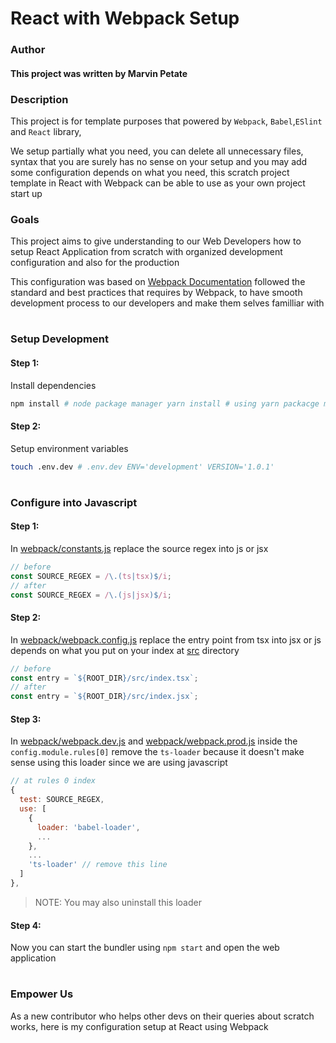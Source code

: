 # React with Webpack Setup

### Author

#### This project was written by **Marvin Petate**

### Description

This project is for template purposes that powered by `Webpack`, `Babel`,`ESlint` and `React` library,

We setup partially what you need, you can delete all unnecessary files, syntax that you are surely has no sense on your setup and you may add some configuration depends on what you need, this scratch project template in React with Webpack can be able to use as your own project start up

### Goals

This project aims to give understanding to our Web Developers how to setup
React Application from scratch with organized development configuration and
also for the production

This configuration was based on [Webpack Documentation](https://webpack.js.org/guide) followed the standard and best practices that requires by Webpack, to have smooth
development process to our developers and make them selves familliar with

#

### Setup Development

#### Step 1:

Install dependencies

```bash
npm install # node package manager yarn install # using yarn packacge manager
```

#### Step 2:

Setup environment variables

```bash
touch .env.dev # .env.dev ENV='development' VERSION='1.0.1'
```

#

### Configure into Javascript

#### Step 1:

In [webpack/constants.js](configs/webpack/constants.js) replace the source regex into js or jsx

```Javascript
// before
const SOURCE_REGEX = /\.(ts|tsx)$/i;
// after
const SOURCE_REGEX = /\.(js|jsx)$/i;
```

#### Step 2:

In [webpack/webpack.config.js](configs/webpack/webpack.config.js) replace the entry point from tsx into jsx or js depends on what you put on your index at [src](src) directory

```javascript
// before
const entry = `${ROOT_DIR}/src/index.tsx`;
// after
const entry = `${ROOT_DIR}/src/index.jsx`;
```

#### Step 3:

In [webpack/webpack.dev.js](configs/webpack/webpack.dev.js) and [webpack/webpack.prod.js](configs/webpack/webpack.prod.js) inside the `config.module.rules[0]` remove the `ts-loader` because it doesn't make sense using this loader since we are using javascript

```javascript
// at rules 0 index
{
  test: SOURCE_REGEX,
  use: [
    {
      loader: 'babel-loader',
      ...
    },
    ...
    'ts-loader' // remove this line
  ]
},
```

> NOTE: You may also uninstall this loader

#### Step 4:

Now you can start the bundler using `npm start` and open the web application

#

### Empower Us

As a new contributor who helps other devs on their queries about scratch works, here is my configuration setup at React using Webpack
